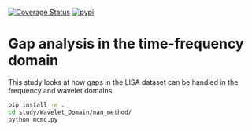 [![Coverage Status](https://coveralls.io/repos/github/pywavelet/case_studies.gaps/badge.svg?branch=main)](https://coveralls.io/github/pywavelet/case_studies.gaps?branch=main)
[![pypi](https://badge.fury.io/py/pywavelet.case_studies.gaps.svg)](https://pypi.org/project/pywavelet.case_studies.gaps/)

# Gap analysis in the time-frequency domain

This study looks at how gaps in the LISA dataset can be handled in the frequency and wavelet domains.

```bash
pip install -e .
cd study/Wavelet_Domain/nan_method/
python mcmc.py
```